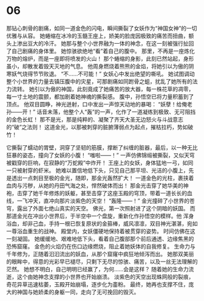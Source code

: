# 06


那钻心刺骨的剧痛，如同一道金色的闪电，瞬间撕裂了女妖作为“神国女神”的一切优雅与从容。
她蜷缩在冰冷的玉髓王座上，娇美的脸庞因极致的痛苦而扭曲，额头上渗出豆大的冷汗。
她那与整个小世界融为一体的神念，在这一刻被强行扯回了自己剧痛的身体里。
她惊骇欲绝地“看”着自己的腹中。
那里，不再是一座炼化万物的熔炉，而是一座即将喷发的火山！
那个蜷缩的身影，此刻已然站起，身形虽小，却散发着毁天灭地的气息。
他周身燃烧着熊熊的金焰，将她引以为傲的阴寒妖气烧得节节败退。
“不……不可能！”
女妖心中发出绝望的嘶吼。
她试图调动整个小世界的力量去镇压腹中的灾星，可那剧痛如同跗骨之蛆，扰乱了她所有的法力流转。
她引以为傲的神国，此刻竟成了她痛苦的放大器，每一株花草的凋零，每一寸土地的震颤，都加剧着她神魂的撕裂感。
腹中，孙悟空已将力量积蓄到了顶点。
他双目圆睁，神光迸射，口中发出一声惊天动地的暴喝：
“妖孽！给俺老孙——开！”
话音未落，他整个人“轰”的一声，化作了一道凝练到极致、无可阻挡的金色长虹！
那不是光，那是纯粹的、凝聚了齐天大圣无边怒火与斗战意志的“破”之法则！
这道金光，以那被刺穿的脏腑薄弱点为起点，摧枯拉朽，势如破竹！

它撕裂了蠕动的胃壁，洞穿了坚韧的筋膜，撑断了纠缠的脏器，最后，以一种无比狂暴的姿态，撞向了女妖的小腹！
“嗤啦——！”
一声仿佛锦缎被撕裂，又似天穹被戳穿的巨响，在寂静的“万蛇殿”中炸开！
王座上的女妖，身体猛地一弓，如同一只被射穿的虾米。
她难以置信地低下头，只见自己那平坦、光洁的小腹上，先是透出一点刺目至极的金光，随即，那金光轰然扩大！
一道金色的光柱，裹挟着血肉与污秽，从她的丹田气海之处，悍然破体而出！
那金光击穿了她华美的神袍，击穿了她千年修炼的妖躯，甚至击穿了这座玉殿的穹顶，带着一道长长的血线，一飞冲天，直冲向那片淡紫色的天空！
“轰隆——！”
金光撞碎了小世界的苍穹，露出了外面七绝山真实的天空。
佛光，第一次照射进了这个阴暗的妖国。
而那道金光在冲出小世界后，于半空中一个盘旋，重新化作孙悟空的模样。他
浑身浴血，却非己血，手持一根已恢复原状的金箍棒，威风凛凛，双目神光湛湛，宛如一尊浴血重生的战神。
殿堂内，女妖僵硬地保持着被贯穿的姿势。
时间仿佛在这一刻凝固。
她缓缓地、艰难地低下头，看着自己腹部那个前后通透、边缘焦黑的恐怖窟窿。
金色的火焰仍在伤口边缘燃烧，阻止着她妖体的自我修复。
生命力与千年修为，正随着汩汩流出的妖血，从那个窟窿中疯狂地倾泻而出。
她那双美丽的眼眸中，得意的光彩早已褪尽，只剩下无尽的惊骇、痛苦，以及一丝无法理解的茫然。
她想不明白，自己明明已经赢了，为何……会是这样？
随着她的生命力流逝，这个由她神念支撑的小世界也开始崩溃。
淡紫色的天空出现蛛网般的裂痕，奇花异草迅速枯萎，玉殿开始崩塌，逐步化为齑粉。
最终，她再也支撑不住，庞大的神国与她娇柔的身躯一同，走向了无可挽回的毁灭。


